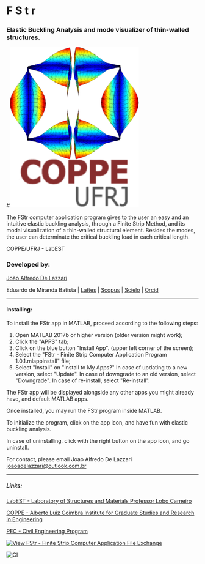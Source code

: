 # F S t r
### Elastic Buckling Analysis and mode visualizer of thin-walled structures.

#![logo_pic](https://github.com/joaoadelazzari/FStr/blob/master/images/logos/logo6.png)

The FStr computer application program gives to the user an easy and an intuitive  elastic buckling analysis, through a Finite Strip Method, and its modal visualization of a thin-walled structural element. Besides the modes, the user can determinate the critical buckling load in each critical length.

COPPE/UFRJ - LabEST


### Developed by:

<script type="text/javascript" src="https://platform.linkedin.com/badges/js/profile.js" async defer></script>
<div class="LI-profile-badge"  data-version="v1" data-size="medium" data-locale="en_US" data-type="horizontal" data-theme="dark" data-vanity="joaoalfredo"><a class="LI-simple-link" href='https://br.linkedin.com/in/joaoalfredo/en-us?trk=profile-badge'>João Alfredo De Lazzari</a></div>


Eduardo de Miranda Batista | [Lattes](http://buscatextual.cnpq.br/buscatextual/visualizacv.do?id=K4783882P6&tokenCaptchar=03AGdBq24mZWMe31VnG8yYDbFIpap3IKFu18Vx2zDD_b6SI710rMtt26hzREBksPgWoCurSjGG6vOAhNN72gZj5NrBI3vu2rusocdq_AsW5z6RYmlaL4-optvK-fcODHKTRtde9EzpnH4CwzUC5TknExUab2JFHNuSSst-4MHDn21q1UMlZiAxhS7p0YPSm4EqSc2CjTWKUhgRAQx49Hxl-_r8oDgvrzcipz_aIkKrH-HYzCES4HCZnFQTnmXBxfEE7WHEb_i5EW4HY852eWSgL2cUrrU5HiQVBwna5LS0K8Tk_8igBU9SthlaRYI34NpYF0idUjZANr2PEgu-pYnTb3rsyMtPpk_ZFaS7Zj-KneUwb4YbxViiXi2U7MqZWnWQ-rWV-wo9bgaRd6LCheJzwaFCEDNH-tCio9Dg97VS_0sPQOJCmNTHfviysjrmcPF9Zkb2wdJztFeEhyCZUURCSz4nNzbFEEXZLw) | [Scopus](https://www.scopus.com/authid/detail.uri?authorId=7006940844) | [Scielo](https://www.scielo.br/cgi-bin/wxis.exe/iah/?IsisScript=iah/iah.xis&base=article^dlibrary&fmt=iso.pft&lang=i&nextAction=lnk&indexSearch=AU&exprSearch=BATISTA,+EDUARDO+DE+MIRANDA) | [Orcid](https://orcid.org/0000-0002-6317-6789)

* * *

#### Installing:

To install the FStr app in MATLAB, proceed according to the following steps:

1.  Open MATLAB 2017b or higher version (older version might work);
2.  Click the "APPS" tab;
3.  Click on the blue button "Install App". (upper left corner of the screen);
4.  Select the "FStr - Finite Strip Computer Application Program 1.0.1.mlappinstall"
    file;
5.  Select "Install" on "Install to My Apps?" 
    In case of updating to a new version, select "Update".
    In case of downgrade to an old version, select "Downgrade".
    In case of re-install, select "Re-install".

The FStr app will be displayed alongside any other apps you might already have, and default
MATLAB apps.

Once installed, you may run the FStr program inside MATLAB.

To initialize the program, click on the app icon, and have fun with elastic buckling analysis.

In case of uninstalling, click with the right button on the app icon, and go uninstall.


For contact, please email Joao Alfredo De Lazzari
joaoadelazzari@outlook.com.br

* * *

##### Links:

[LabEST - Laboratory of Structures and Materials Professor Lobo Carneiro](http://www.labest.coc.ufrj.br/)

[COPPE - Alberto Luiz Coimbra Institute for Graduate Studies and Research in Engineering](https://coppe.ufrj.br/en/)

[PEC - Civil Engineering Program](http://www.coc.ufrj.br/en/)


[![View FStr - Finite Strip Computer Application File Exchange](https://www.mathworks.com/matlabcentral/images/matlab-file-exchange.svg)](https://www.mathworks.com/matlabcentral/fileexchange/74306)

![CI](https://github.com/joaoadelazzari/FStr/workflows/CI/badge.svg)
